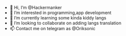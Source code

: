 - 👋 Hi, I’m @Hackermanker
- 👀 I’m interested in programming,app development
- 🌱 I’m currently learning some kinda kiddy langs
- 💞️ I’m looking to collaborate on adding langs translation 
- 📫 Contact me on telegram as @Oriksonic

<!---
Hackermanker/Hackermanker is a ✨ special ✨ repository because its `README.md` (this file) appears on your GitHub profile.
You can click the Preview link to take a look at your changes.
--->

